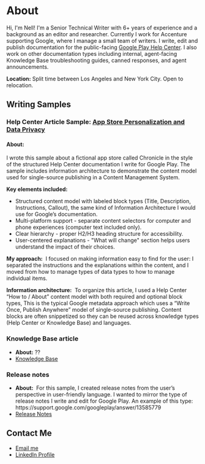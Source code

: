 # About
Hi, I'm Nell! I'm a Senior Technical Writer with 6+ years of experience and a background as an editor and researcher. Currently I work for Accenture supporting Google, where I manage a small team of writers. I write, edit and publish documentation for the public-facing [Google Play Help Center](https://support.google.com/googleplay/?hl=en#topic=3364260). I also work on other documentation types including internal, agent-facing Knowledge Base troubleshooting guides, canned responses, and agent announcements. 

<b>Location:</b> Split time between Los Angeles and New York City. Open to relocation.

<H2>Writing Samples</H2>

<h3>Help Center Article Sample: <a href="https://nellcgram.github.io/Help%20Center%20article%20%5BGram%20Sample%5D.pdf" target="_blank">App Store Personalization and Data Privacy</a></h3>

<h4><b>About:</b></h4>
<p>I wrote this sample about a fictional app store called Chronicle in the style of the structured Help Center documentation I write for Google Play. The sample includes information architecture to demonstrate the content model used for single-source publishing in a Content Management System.</p>

<b>Key elements included:</b>
<ul><li>Structured content model with labeled block types (Title, Description, Instructions, Callout), the same kind of Information Architecture I would use for Google’s documentation.</li>
<li>Multi-platform support - separate content selectors for computer and phone experiences (computer text included only).</li>
<li>Clear hierarchy - proper H2/H3 heading structure for accessibility.</li>
<li>User-centered explanations - "What will change" section helps users understand the impact of their choices.</li></ul>

<b>My approach:</b>  I focused on making information easy to find for the user: I separated the instructions and the explanations within the content, and I moved from how to manage types of data types to how to manage individual items.

<b>Information architecture:</b>  To organize this article, I used a Help Center “How to / About” content model with both required and optional block types, This is the typical Google metadata approach which uses a “Write Once, Publish Anywhere” model of single-source publishing. Content blocks are often snippetized so they can be reused across knowledge types (Help Center or Knowledge Base) and languages.


<h3>Knowledge Base article</h3>
<ul>
  <li><b>About:</b> ??</li>
<li><a href="??" target="_blank">Knowledge Base</a></li>
</ul>

<h3>Release notes</h3>
<ul>
  <li><b>About:</b>  For this sample, I created release notes from the user’s perspective in user-friendly language. I wanted to mirror the type of release notes I write and edit for Google Play. An example of this type: https://support.google.com/googleplay/answer/13585779</li>
<li><a href="https://github.com/nellcgram/nellcgram.github.io/blob/main/Release%20Notes%20eReader%20App%20%5BGram%20Sample%5D.pdf" target="_blank">Release Notes</a></li>
</ul>

<H2> Contact Me</H2>
 <ul>
  <li><a href="mailto:nellcgram@gmail.com">Email me</a></li>
<li><a href="https://www.linkedin.com/in/nellgram" target="_blank">LinkedIn Profile</a></li>
</ul>

